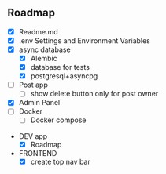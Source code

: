 ## Roadmap

- [x] Readme.md
- [x] .env Settings and Environment Variables 
- [x] async database
    - [x] Alembic
    - [x] database for tests
    - [x] postgresql+asyncpg
- [ ] Post app
    - [ ] show delete button only for post owner
- [x] Admin Panel
- [ ] Docker
    - [ ] Docker compose
- DEV app
    - [x] Roadmap
- FRONTEND
  - [x] create top nav bar